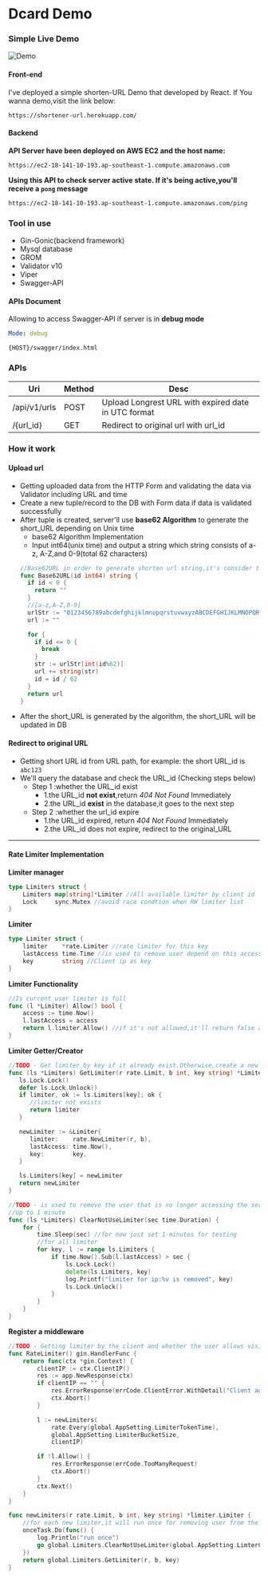 # Dcard Demo
### Simple Live Demo
![Demo](https://upload.cc/i1/2022/03/31/c5VgQY.png)
#### Front-end

I've deployed a simple shorten-URL Demo that developed by React. If You wanna demo,visit the link below:

```url
https://shortener-url.herokuapp.com/
```



#### Backend

**API Server have been deployed on AWS EC2 and the host name:**

```
https://ec2-18-141-10-193.ap-southeast-1.compute.amazonaws.com
```

**Using this API to check server active state. If it's being active,you'll receive a `pong` message**

```
https://ec2-18-141-10-193.ap-southeast-1.compute.amazonaws.com/ping
```

### Tool in use

* Gin-Gonic(backend framework)
* Mysql database 
* GROM
* Validator v10 
* Viper
* Swagger-API

#### APIs Document

Allowing to access Swagger-API if server is in **debug mode**

```yaml
Mode: debug
```

```
{HOST}/swagger/index.html
```

### APIs
|Uri|Method|Desc|
|---|---|---|
|/api/v1/urls|POST|Upload Longrest URL with expired date in UTC format|
|/{url_id}|GET|Redirect to original url with url_id|

### How it work
#### Upload url
* Getting uploaded data from the HTTP Form and validating  the data via Validator including URL and time
* Create a new tuple/record to the DB with Form data if data is validated successfully
* After tuple is created, server'll use **base62 Algorithm** to generate the short_URL depending on Unix time
  * base62 Algorithm Implementation
  * Input int64(unix time) and output a string which string consists of a-z, A-Z,and 0-9(total 62 characters) 
  ```go
  //Base62URL in order to generate shorten url string,it's consider to use base 62 approach(6byte)
  func Base62URL(id int64) string {
    if id < 0 {
      return ""
    }
    //[a-z,A-Z,0-9]
    urlStr := "0123456789abcdefghijklmnopqrstuvwxyzABCDEFGHIJKLMNOPQRSTUVWXYZ" //total 62 character
    url := ""
  
    for {
      if id <= 0 {
        break
      }
      str := urlStr[int(id%62)]
      url += string(str)
      id = id / 62
    }
    return url
  }
  ```
* After the short_URL is generated by the algorithm, the short_URL will be updated in DB

#### Redirect to original URL
* Getting short URL id from URL path, for example: the short URL_id is `abc123`
* We'll query the database and check the URL_id (Checking steps below)
  * Step 1 :whether the URL_id exist
    * 1.the URL_id **not exist**,return *404 Not Found* Immediately
    * 2.the URL_id **exist** in the database,it goes to the next step
  * Step 2 :whether the url_id expire
    * 1.the URL_id expired, return *404 Not Found* Immediately
    * 2.the URL_id does not expire, redirect to the original_URL

---

#### Rate Limiter Implementation

**Limiter manager**

```go
type Limiters struct {
	Limiters map[string]*Limiter //All available limiter by client id
	Lock     sync.Mutex //avoid race condtion when RW limiter list
}
```

**Limiter**

```go
type Limiter struct {
	limiter    *rate.Limiter //rate limiter for this key
	lastAccess time.Time //is used to remove user depend on this accessing time
	key        string //Client ip as key
}
```

**Limiter Functionality**

```go
//Is current user limiter is full
func (l *Limiter) Allow() bool {
	access := time.Now()
	l.lastAccess = access
	return l.limiter.Allow() //if it's not allowed,it'll return false and server'll return error message
}
```

**Limiter Getter/Creator**

```go
//TODO - Get limiter by key if it already exist.Otherwise,create a new one by client ip
func (ls *Limiters) GetLimiter(r rate.Limit, b int, key string) *Limiter {
   ls.Lock.Lock()
   defer ls.Lock.Unlock()
   if limiter, ok := ls.Limiters[key]; ok {
      //limiter not exists
      return limiter
   }

   newLimiter := &Limiter{
      limiter:    rate.NewLimiter(r, b),
      lastAccess: time.Now(),
      key:        key,
   }

   ls.Limiters[key] = newLimiter
   return newLimiter
}
```

```go
//TODO - is used to remove the user that is no longer accessing the server
//Up to 1 minute
func (ls *Limiters) ClearNotUseLimiter(sec time.Duration) {
	for {
		time.Sleep(sec) //for now just set 1-minutes for testing
		//for all limiter
		for key, l := range ls.Limiters {
			if time.Now().Sub(l.lastAccess) > sec {
				ls.Lock.Lock()
				delete(ls.Limiters, key)
				log.Printf("limiter for ip:%v is removed", key)
				ls.Lock.Unlock()
			}
		}
	}
}
```

**Register a middleware**

```go
//TODO - Getting limiter by the client and whether the user allows visiting the server
func RateLimiter() gin.HandlerFunc {
	return func(ctx *gin.Context) {
		clientIP := ctx.ClientIP()
		res := app.NewResponse(ctx)
		if clientIP == "" {
			res.ErrorResponse(errCode.ClientError.WithDetail("Client agent info not found or error"))
			ctx.Abort()
		}

		l := newLimiters(
			rate.Every(global.AppSetting.LimiterTokenTime),
			global.AppSetting.LimiterBucketSize,
			clientIP)

		if !l.Allow() {
			res.ErrorResponse(errCode.TooManyRequest)
			ctx.Abort()
		}
		ctx.Next()
	}
}
```

```go
func newLimiters(r rate.Limit, b int, key string) *limiter.Limiter {
    //for each new limiter,it will run once for removing user from the list
	onceTask.Do(func() { 
		log.Println("run once")
		go global.Limiters.ClearNotUseLimiter(global.AppSetting.LimterClearTime)
	})
	return global.Limiters.GetLimiter(r, b, key)
}

```

